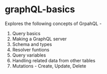# graphQL-basics

Explores the following concepts of GrpahQL - 
1. Query basics
2. Making a GraphQL server
3. Schema and types
4. Resolver funtions
5. Query variables
6. Handling related data from other tables
7. Mutations - Create, Update, Delete
